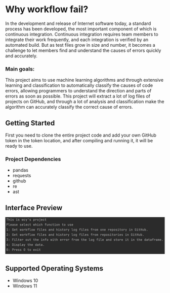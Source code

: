 # Why workflow fail?
In the development and release of Internet software today, a standard process has been developed, the most important component of which is continuous integration. Continuous integration requires team members to integrate their work frequently, and each integration is verified by an automated build. But as test files grow in size and number, it becomes a challenge to let members find and understand the causes of errors quickly and accurately. 

### Main goals:
This project aims to use machine learning algorithms and through extensive learning and classification to automatically classify the causes of code errors, allowing programmers to understand the direction and parts of errors as soon as possible. This project will extract a lot of log files of projects on GitHub, and through a lot of analysis and classification make the algorithm can accurately classify the correct cause of errors.

## Getting Started
First you need to clone the entire project code and add your own GitHub token in the token location, and after compiling and running it, it will be ready to use.

### Project Dependencies
- pandas
- requests
- github
- re
- ast

## Interface Preview
![](document\1.jpg)

## Supported Operating Systems
- Windows 10
- Windows 11

